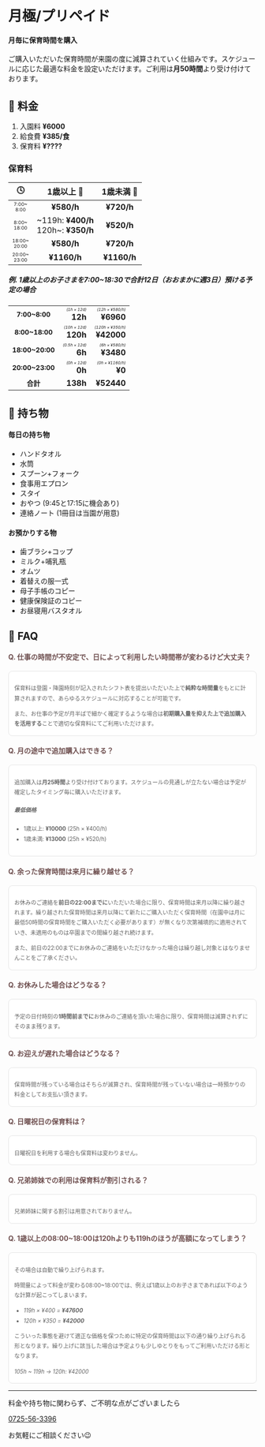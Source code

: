 ﻿# ⽉極/プリペイド
<style>
.timezone {
	font-size: 0.60em;
}
.caution {
	font-size: 0.50em;
}
.separate {
	font-size: 0.85em;
}
.question {
	color: #6f5050;
}
.answer {
	 padding: 1.2em 1em 1.2em;
	 color: #636363;
	 font-size: 0.8em;
	 line-height: 1.8;
	 background: #ffffff;
	 border-radius: 8px;
	 border: solid 0.15em #e4e4e4;
}
.answer > p:last-child {
	margin-bottom:  0;
}
.nomargin > p {
	margin:  0;
}
</style>

#### 月毎に保育時間を購入
ご購入いただいた保育時間が来園の度に減算されていく仕組みです。スケジュールに応じた最適な料金を設定いただけます。ご利用は**月50時間**より受け付けております。

## 📝 料金

1. 入園料 **¥6000**
2. 給食費 **¥385/食**
3. 保育料 **¥????**

### 保育料

|🕓|1歳以上 👧|1歳未満 👶|
|:-:|:-:|:-:|
|<div class='timezone'>7:00~<br>8:00</div>|**¥580/h**|**¥720/h**|
|<div class='timezone'>8:00~<br>18:00</div>|<div style='text-align:right;'>\~119h: **¥400/h**<br>120h\~: **¥350/h**</div>|**¥520/h**|
|<div class='timezone'>18:00~<br>20:00</div>|**¥580/h**|**¥720/h**|
|<div class='timezone'>20:00~<br>23:00</div>|**¥1160/h**|**¥1160/h**|

##### 例. 1歳以上のお子さまを7:00~18:30で合計12日（おおまかに週3日）預ける予定の場合

||||
|:-:|-:|-:|
|<div class='separate'>**7:00~8:00**</div>|<div class='caution'>*(1h × 12d)*</div>**12h**|<div class='caution'>*(12h × ¥580/h)*</div>**¥6960**|
|<div class='separate'>**8:00~18:00**</div>|<div class='caution'>*(10h × 12d)*</div>**120h**|<div class='caution'>*(120h × ¥350/h)*</div>**¥42000**|
|<div class='separate'>**18:00~20:00**</div>|<div class='caution'>*(0.5h × 12d)*</div>**6h**|<div class='caution'>*(6h × ¥580/h)*</div>**¥3480**|
|<div class='separate'>**20:00~23:00**</div>|<div class='caution'>*(0h × 12d)*</div>**0h**|<div class='caution'>*(0h × ¥1160/h)*</div>**¥0**|
|<div class='separate'>**合計**</div>|**138h**|**¥52440**|

## 🎒 持ち物

#### 毎日の持ち物
- ハンドタオル
- 水筒
- スプーン+フォーク
- 食事用エプロン
- スタイ
- おやつ (9:45と17:15に機会あり)
- 連絡ノート (1冊目は当園が用意)

#### お預かりする物
- 歯ブラシ+コップ
- ミルク+哺乳瓶
- オムツ
- 着替えの服一式
- 母子手帳のコピー
- 健康保険証のコピー
- お昼寝用バスタオル

## 🤔 FAQ

#### <span class='question'>Q. 仕事の時間が不安定で、日によって利用したい時間帯が変わるけど大丈夫？</span>
<div class='answer'>

保育料は登園・降園時刻が記入されたシフト表を提出いただいた上で**純粋な時間量**をもとに計算されますので、あらゆるスケジュールに対応することが可能です。

また、お仕事の予定が月半ばで細かく確定するような場合は**初期購入量を抑えた上で追加購入を活用する**ことで適切な保育料にてご利用いただけます。

</div>

#### <span class='question'>Q. 月の途中で追加購⼊はできる？</span>
<div class='answer'>

追加購⼊は**月25時間**より受け付けております。スケジュールの見通しが立たない場合は予定が確定したタイミング毎に購入いただけます。

##### 最低価格
- 1歳以上: **¥10000** (25h × ¥400/h)
- 1歳未満: **¥13000** (25h × ¥520/h)
</div>

#### <span class='question'>Q. 余った保育時間は来月に繰り越せる？</span>
<div class='answer'>

お休みのご連絡を**前日の22:00までに**いただいた場合に限り、保育時間は来月以降に繰り越されます。繰り越された保育時間は来月以降にて新たにご購入いただく保育時間（在園中は月に最低50時間の保育時間をご購入いただく必要があります）が無くなり次第補填的に適用されていき、未適用のものは卒園までの間繰り越され続けます。

また、前日の22:00までにお休みのご連絡をいただけなかった場合は繰り越し対象とはなりませんことをご了承ください。

</div>

#### <span class='question'>Q. お休みした場合はどうなる？</span>
<div class='answer'>

予定の日付時刻の**1時間前までに**お休みのご連絡を頂いた場合に限り、保育時間は減算されずにそのまま残ります。

</div>

#### <span class='question'>Q. お迎えが遅れた場合はどうなる？</span>
<div class='answer'>

保育時間が残っている場合はそちらが減算され、保育時間が残っていない場合は一時預かりの料金としてお支払い頂きます。

</div>

#### <span class='question'>Q. 日曜祝日の保育料は？</span>
<div class='answer'>

日曜祝日を利用する場合も保育料は変わりません。

</div>

#### <span class='question'>Q. 兄弟姉妹での利用は保育料が割引される？</span>
<div class='answer'>

兄弟姉妹に関する割引は用意されておりません。

</div>

#### <span class='question'>Q. 1歳以上の08:00~18:00は120hよりも119hのほうが高額になってしまう？</span>
<div class='answer'>

その場合は自動で繰り上げられます。

時間量によって料金が変わる08:00~18:00では、例えば1歳以上のお子さまであれば以下のような計算が起こってしまいます。

- _119h × ¥400 = **¥47600**_
- _120h × ¥350 = **¥42000**_

こういった事態を避けて適正な価格を保つために特定の保育時間は以下の通り繰り上げられる形となります。繰り上げに該当した場合は予定よりも少しゆとりをもってご利用いただける形となります。

*105h ~ 119h → 120h: ¥42000*

<!-- ##### 1歳以上の繰上 -->
<!-- <div class='nomargin'> -->

<!-- [![as?fetch=hast](./svg/prepaid.8_18.infant.svg)](./svg/prepaid.8_18.infant.svg) -->

<!-- </div> -->

<!-- - *105h ~ 119h → 120h: ¥36000* -->
<!-- - *220h ~ 249h → 250h: ¥55000* -->

<!-- ##### 1歳未満の繰上
<div class='nomargin'>

<!-- [![as?fetch=hast](./svg/prepaid.8_18.baby.svg)](./svg/prepaid.8_18.baby.svg) -->

<!-- </div> -->

<!-- - *108h ~ 119h → 120h: ¥54000* -->

</div>

***
料金や持ち物に関わらず、ご不明な点がございましたら

[0725-56-3396](tel:0725563396)

お気軽にご相談ください😉
